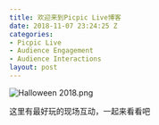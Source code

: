 ```yaml
---
title: 欢迎来到Picpic Live博客
date: 2018-11-07 23:24:25 Z
categories:
- Picpic Live
- Audience Engagement
- Audience Interactions
layout: post
---
```


![Halloween 2018.png]({{site.baseurl}}/uploads/Halloween2018.png)

这里有最好玩的现场互动，一起来看看吧
